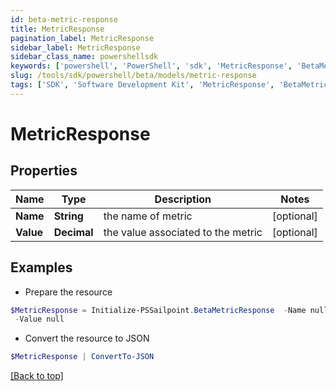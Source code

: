 ```yaml
---
id: beta-metric-response
title: MetricResponse
pagination_label: MetricResponse
sidebar_label: MetricResponse
sidebar_class_name: powershellsdk
keywords: ['powershell', 'PowerShell', 'sdk', 'MetricResponse', 'BetaMetricResponse'] 
slug: /tools/sdk/powershell/beta/models/metric-response
tags: ['SDK', 'Software Development Kit', 'MetricResponse', 'BetaMetricResponse']
---
```



# MetricResponse

## Properties

Name | Type | Description | Notes
------------ | ------------- | ------------- | -------------
**Name** | **String** | the name of metric | [optional] 
**Value** | **Decimal** | the value associated to the metric | [optional] 

## Examples

- Prepare the resource
```powershell
$MetricResponse = Initialize-PSSailpoint.BetaMetricResponse  -Name null `
 -Value null
```

- Convert the resource to JSON
```powershell
$MetricResponse | ConvertTo-JSON
```


[[Back to top]](#) 

